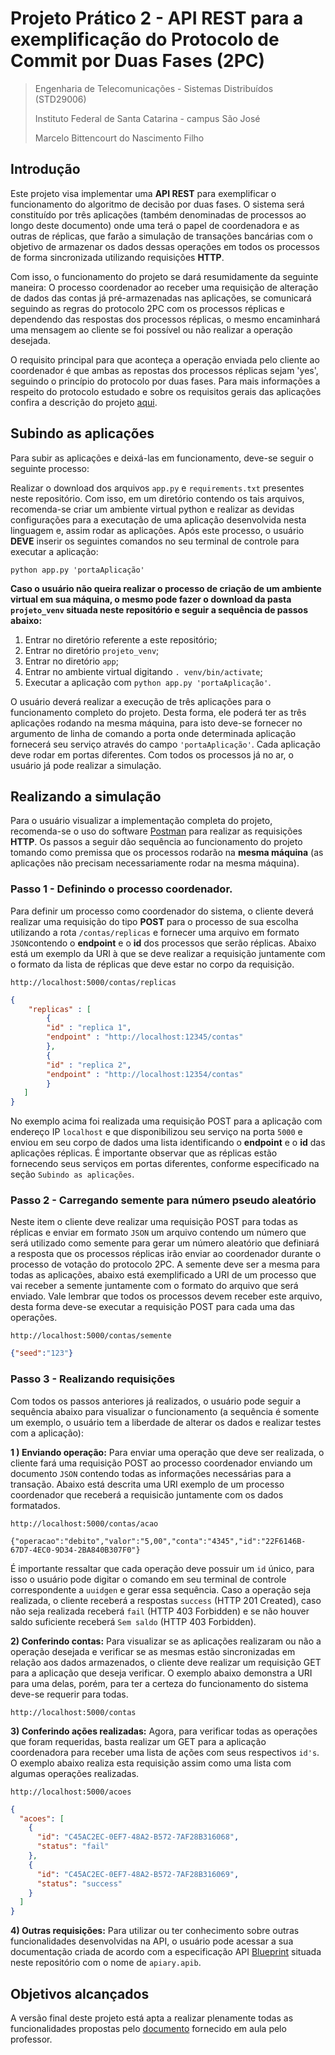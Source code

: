 # Projeto Prático 2 - API REST para a exemplificação do Protocolo de Commit por Duas Fases (2PC)
> Engenharia de Telecomunicações - Sistemas Distribuídos (STD29006)
>
> Instituto Federal de Santa Catarina - campus São José
>
> Marcelo Bittencourt do Nascimento Filho

## Introdução

Este projeto visa implementar uma **API REST** para exemplificar o funcionamento do algoritmo de decisão por duas fases. O sistema será constituído por três aplicações (também denominadas de processos ao longo deste documento) onde uma terá o papel de coordenadora e as outras de réplicas, que farão a simulação de transações bancárias 
com o objetivo de armazenar os dados dessas operações em todos os processos de forma sincronizada utilizando requisições **HTTP**.

Com isso, o funcionamento do projeto se dará resumidamente da seguinte maneira: O processo coordenador ao receber uma requisição de alteração de dados das contas já pré-armazenadas nas aplicações, se comunicará seguindo as regras do protocolo 2PC com os processos réplicas e dependendo das respostas dos processos réplicas, o mesmo encaminhará uma mensagem ao cliente se foi possível ou não realizar a operação desejada.

O requisito principal para que aconteça a operação enviada pelo cliente ao coordenador é que ambas as repostas dos processos réplicas sejam 'yes', seguindo o princípio do protocolo por duas fases. Para mais informações a respeito do protocolo estudado e sobre os requisitos gerais das aplicações confira a descrição do projeto [aqui](http://docente.ifsc.edu.br/mello/std/std-projeto-pratico-2pc.pdf).

## Subindo as aplicações

Para subir as aplicações e deixá-las em funcionamento, deve-se seguir o seguinte processo:

Realizar o download dos arquivos `app.py` e `requirements.txt` presentes neste repositório. Com isso, em um diretório contendo os tais arquivos, recomenda-se criar um ambiente virtual python e realizar as devidas configurações para a executação de uma aplicação desenvolvida nesta linguagem e, assim rodar as aplicações. Após este processo, o usuário **DEVE** inserir os seguintes comandos no seu terminal de controle para executar a aplicação:

```
python app.py 'portaAplicação'
```
**Caso o usuário não queira realizar o processo de criação de um ambiente virtual em sua máquina, o mesmo pode fazer o download da pasta `projeto_venv` situada neste repositório e seguir a sequência de passos abaixo:**

1) Entrar no diretório referente a este repositório;
2) Entrar no diretório `projeto_venv`;
3) Entrar no diretório `app`;
4) Entrar no ambiente virtual digitando `. venv/bin/activate`;
5) Executar a aplicação com `python app.py 'portaAplicação'`.

O usuário deverá realizar a execução de três aplicações para o funcionamento completo do projeto. Desta forma, ele poderá ter as três aplicações rodando na mesma máquina, para isto deve-se fornecer no argumento de linha de comando a porta onde determinada aplicação fornecerá seu serviço através do campo `'portaAplicação'`. Cada aplicação deve rodar em portas diferentes. Com todos os processos já no ar, o usuário já pode realizar a simulação.

## Realizando a simulação

Para o usuário visualizar a implementação completa do projeto, recomenda-se o uso do software [Postman](https://www.getpostman.com) para realizar as requisições **HTTP**. Os passos a seguir dão sequência ao funcionamento do projeto tomando como premissa que os processos rodarão na **mesma máquina** (as aplicações não precisam necessariamente rodar na mesma máquina).

### Passo 1 - Definindo o processo coordenador.

Para definir um processo como coordenador do sistema, o cliente deverá realizar uma requisição do tipo **POST** para o processo de sua escolha utilizando a rota `/contas/replicas` e fornecer uma arquivo em formato `JSON`contendo o **endpoint** e o **id** dos processos que serão réplicas. Abaixo está um exemplo da URI à que se deve realizar a requisição juntamente com o formato da lista de réplicas que deve estar no corpo da requisição.

```
http://localhost:5000/contas/replicas

```

```json
{
    "replicas" : [
		{
		"id" : "replica 1",
		"endpoint" : "http://localhost:12345/contas"
		},
		{
		"id" : "replica 2",
		"endpoint" : "http://localhost:12354/contas"
		}
   ] 
}

```
No exemplo acima foi realizada uma requisição POST para a aplicação com endereço IP `localhost` e que disponibilizou seu serviço na porta `5000` e enviou em seu corpo de dados uma lista identificando o **endpoint** e o **id** das aplicações réplicas. É importante observar que as réplicas estão fornecendo seus serviços em portas diferentes, conforme especificado na seção `Subindo as aplicações`.

### Passo 2 - Carregando semente para número pseudo aleatório

Neste item o cliente deve realizar uma requisição POST para todas as réplicas e enviar em formato `JSON` um arquivo contendo um número que será utilizado como semente para gerar um número aleatório que definiará a resposta que os processos réplicas irão enviar ao coordenador durante o processo de votação do protocolo 2PC. A semente deve ser a mesma para todas as aplicações, abaixo está exemplificado a URI de um processo que vai receber a semente juntamente com o formato do arquivo que será enviado. Vale lembrar que todos os processos devem receber este arquivo, desta forma deve-se executar a requisição POST para cada uma das operações.

```
http://localhost:5000/contas/semente

```

```json
{"seed":"123"}

```

### Passo 3 - Realizando requisições

Com todos os passos anteriores já realizados, o usuário pode seguir a sequência abaixo para visualizar o funcionamento (a sequência é somente um exemplo, o usuário tem a liberdade de alterar os dados e realizar testes com a aplicação):

**1 ) Enviando operação:** Para enviar uma operação que deve ser realizada, o cliente fará uma requisição POST ao processo coordenador enviando um documento `JSON` contendo todas as informações necessárias para a transação. Abaixo está descrita uma URI exemplo de um processo coordenador que receberá a requisicão juntamente com os dados formatados. 

```
http://localhost:5000/contas/acao
```
```
{"operacao":"debito","valor":"5,00","conta":"4345","id":"22F6146B-67D7-4EC0-9D34-2BA840B307F0"}

```

É importante ressaltar que cada operação deve possuir um `id` único, para isso o usuário pode digitar o comando em seu terminal de controle correspondente a `uuidgen` e gerar essa sequência. Caso a operação seja realizada, o cliente receberá a respostas `success` (HTTP 201 Created), caso não seja realizada receberá `fail` (HTTP 403 Forbidden) e se não houver saldo suficiente receberá `Sem saldo` (HTTP 403 Forbidden).

**2) Conferindo contas:** Para visualizar se as aplicações realizaram ou não a operação desejada e verificar se as mesmas estão sincronizadas em relação aos dados armazenados, o cliente deve realizar um requisição GET para a aplicação que deseja verificar. O exemplo abaixo demonstra a URI para uma delas, porém, para ter a certeza do funcionamento do sistema deve-se requerir para todas.

```
http://localhost:5000/contas
```

**3) Conferindo ações realizadas:** Agora, para verificar todas as operações que foram requeridas, basta realizar um GET para a aplicação coordenadora para receber uma lista de ações com seus respectivos `id's`. O exemplo abaixo realiza esta requisição assim como uma lista com algumas operações realizadas.

```
http://localhost:5000/acoes
```

```json
{
  "acoes": [
    {
      "id": "C45AC2EC-0EF7-48A2-B572-7AF28B316068",
      "status": "fail"
    },
    {
      "id": "C45AC2EC-0EF7-48A2-B572-7AF28B316069",
      "status": "success"
    }
  ]
}
```

**4) Outras requisições:** Para utilizar ou ter conhecimento sobre outras funcionalidades desenvolvidas na API, o usuário pode acessar a sua documentação criada de acordo com a especificação API [Blueprint](https://apiblueprint.org) situada neste repositório com o nome de `apiary.apib`.

## Objetivos alcançados

A versão final deste projeto está apta a realizar plenamente todas as funcionalidades propostas pelo [documento](http://docente.ifsc.edu.br/mello/std/std-projeto-pratico-2pc.pdf) fornecido em aula pelo professor.




